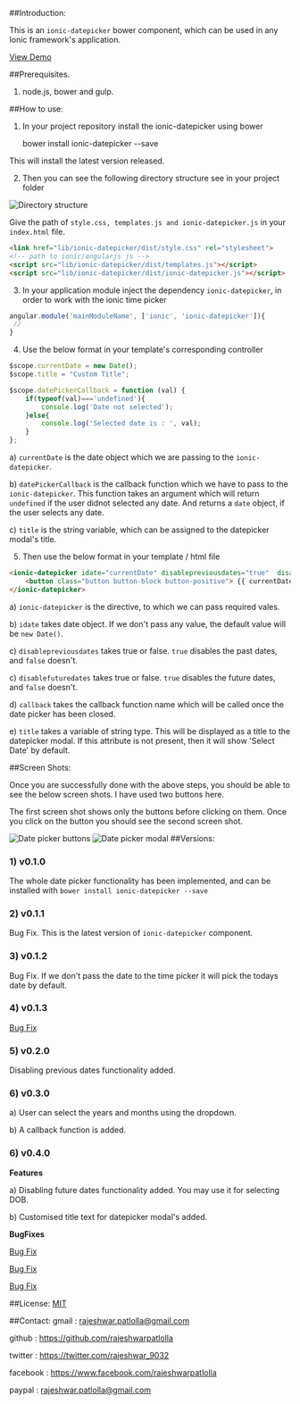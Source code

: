 ##Introduction:

This is an `ionic-datepicker` bower component, which can be used in any Ionic framework's application.

[View Demo](http://rajeshwarpatlolla.github.io/DatePickerForIonicFramework/demo/ "Demo")


##Prerequisites.

1) node.js, bower and gulp.

##How to use:

1) In your project repository install the ionic-datepicker using bower

    bower install ionic-datepicker --save

This will install the latest version released.

2) Then you can see the following directory structure see in your project folder

![Directory structure](https://lh3.googleusercontent.com/8x3OByTXzzgJSxm-n5Yg8-0g-u2OZt18j9EbvNTgK3Q=w112-h207-p-no "Directory structure")

Give the path of  `style.css, templates.js and ionic-datepicker.js` in your `index.html` file.

````html
<link href="lib/ionic-datepicker/dist/style.css" rel="stylesheet">
<!-- path to ionic/angularjs js -->
<script src="lib/ionic-datepicker/dist/templates.js"></script>
<script src="lib/ionic-datepicker/dist/ionic-datepicker.js"></script>
````    

3) In your application module inject the dependency `ionic-datepicker`, in order to work with the ionic time picker
````javascript
angular.module('mainModuleName', ['ionic', 'ionic-datepicker']){
 //
}
````

4) Use the below format in your template's corresponding controller

````javascript
$scope.currentDate = new Date();
$scope.title = "Custom Title";

$scope.datePickerCallback = function (val) {
	if(typeof(val)==='undefined'){		
		console.log('Date not selected');
	}else{
		console.log('Selected date is : ', val);
	}
};
````

a) `currentDate` is the date object which we are passing to the `ionic-datepicker`.

b) `datePickerCallback` is the callback function which we have to pass to the `ionic-datepicker`. This function takes an argument which will return `undefined` if the user didnot selected any date. And returns a `date` object, if the user selects any date.

c) `title` is the string variable, which can be assigned to the datepicker modal's title.

5) Then use the below format in your template / html file

````html
<ionic-datepicker idate="currentDate" disablepreviousdates="true"  disablefuturedates="false" callback="datePickerCallback" title="title">
    <button class="button button-block button-positive"> {{ currentDate | date:'dd - MMMM - yyyy' }} </button>
</ionic-datepicker>
````


a) `ionic-datepicker` is the directive, to which we can pass required vales.

b) `idate` takes date object. If we don't pass any value, the default value will be `new Date()`.

c) `disablepreviousdates` takes true or false. `true` disables the past dates, and `false` doesn't.

c) `disablefuturedates` takes true or false. `true` disables the future dates, and `false` doesn't.

d) `callback` takes the callback function name which will be called once the date picker has been closed.

e) `title` takes a variable of string type. This will be displayed as a title to the datepicker modal. If this attribute is not present, then it will show 'Select Date' by default.

##Screen Shots:

Once you are successfully done with the above steps, you should be able to see the below screen shots.
I have used two buttons here.

The first screen shot shows only the buttons before clicking on them.
Once you click on the button you should see the second screen shot.

![Date picker buttons](https://lh3.googleusercontent.com/-uhIkYlbcuqsZZneSPOwFoePWvhTeqRKa2kVkwN7mMI=w305-h553-no "Date picker buttons")
![Date picker modal](https://lh3.googleusercontent.com/7iEejIcpprFmpgwWvs240Vn9Dn_Dh-R5HgtC_CJVZMs=w305-h553-no "Date picker modal")
##Versions:

### 1) v0.1.0
The whole date picker functionality has been implemented, and can be installed with  `bower install ionic-datepicker --save`
### 2) v0.1.1
Bug Fix. This is the latest version of `ionic-datepicker` component.
### 3) v0.1.2
Bug Fix. If we don't pass the date to the time picker it will pick the todays date by default.
### 4) v0.1.3
[Bug Fix](http://forum.ionicframework.com/t/ionic-datepicker-bower-component-for-ionic-framework-applications/21516/14)
### 5) v0.2.0
Disabling previous dates functionality added.
### 6) v0.3.0
a) User can select the years and months using the dropdown.

b) A callback function is added.
### 6) v0.4.0

**Features**

a) Disabling future dates functionality added. You may use it for selecting DOB.

b) Customised title text for datepicker modal's added.

**BugFixes**

[Bug Fix](https://github.com/rajeshwarpatlolla/ionic-datepicker/issues/22)

[Bug Fix](https://github.com/rajeshwarpatlolla/ionic-datepicker/issues/26)

[Bug Fix](https://github.com/rajeshwarpatlolla/ionic-datepicker/issues/29)

##License:
[MIT](https://github.com/rajeshwarpatlolla/ionic-datepicker/blob/master/LICENSE.MD "MIT")

##Contact:
gmail : rajeshwar.patlolla@gmail.com

github : https://github.com/rajeshwarpatlolla

twitter : https://twitter.com/rajeshwar_9032

facebook : https://www.facebook.com/rajeshwarpatlolla

paypal : rajeshwar.patlolla@gmail.com
